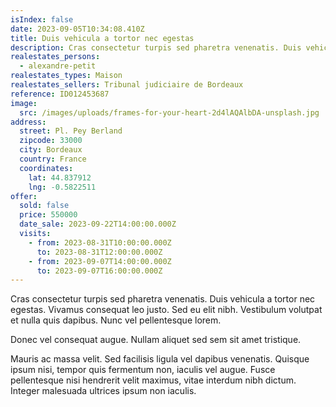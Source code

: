 ```yaml
---
isIndex: false
date: 2023-09-05T10:34:08.410Z
title: Duis vehicula a tortor nec egestas
description: Cras consectetur turpis sed pharetra venenatis. Duis vehicula a tortor nec egestas.
realestates_persons:
  - alexandre-petit
realestates_types: Maison
realestates_sellers: Tribunal judiciaire de Bordeaux
reference: ID012453687
image:
  src: /images/uploads/frames-for-your-heart-2d4lAQAlbDA-unsplash.jpg
address:
  street: Pl. Pey Berland
  zipcode: 33000
  city: Bordeaux
  country: France
  coordinates:
    lat: 44.837912
    lng: -0.5822511
offer:
  sold: false
  price: 550000
  date_sale: 2023-09-22T14:00:00.000Z
  visits:
    - from: 2023-08-31T10:00:00.000Z
      to: 2023-08-31T12:00:00.000Z
    - from: 2023-09-07T14:00:00.000Z
      to: 2023-09-07T16:00:00.000Z
---
```

Cras consectetur turpis sed pharetra venenatis. Duis vehicula a tortor nec egestas. Vivamus consequat leo justo. Sed eu elit nibh. Vestibulum volutpat et nulla quis dapibus. Nunc vel pellentesque lorem. 


Donec vel consequat augue. Nullam aliquet sed sem sit amet tristique. 



Mauris ac massa velit. Sed facilisis ligula vel dapibus venenatis. Quisque ipsum nisi, tempor quis fermentum non, iaculis vel augue. Fusce pellentesque nisi hendrerit velit maximus, vitae interdum nibh dictum. Integer malesuada ultrices ipsum non iaculis.